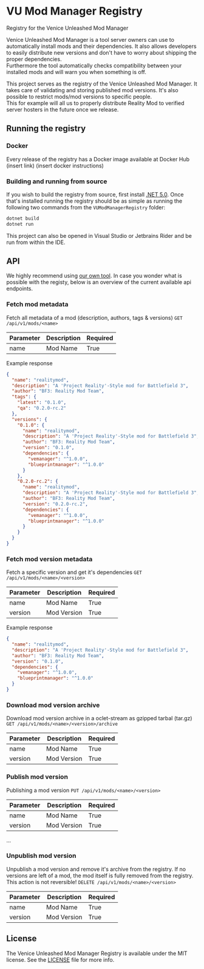 # VU Mod Manager Registry
Registry for the Venice Unleashed Mod Manager

Venice Unleashed Mod Manager is a tool server owners can use to automatically install mods and their dependencies.
It also allows developers to easily distribute new versions and don't have to worry about shipping the proper dependencies.\
Furthermore the tool automatically checks compatibility between your installed mods and will warn you when something is off.

This project serves as the registry of the Venice Unleashed Mod Manager. It takes care of validating and storing published mod versions.
It's also possible to restrict mods/mod versions to specific people.\
This for example will all us to properly distribute Reality Mod to verified server hosters in the future once we release.

## Running the registry
### Docker
Every release of the registry has a Docker image available at Docker Hub (insert link)
(insert docker instructions)

### Building and running from source
If you wish to build the registry from source, first install [.NET 5.0](https://dotnet.microsoft.com/download/dotnet).
Once that's installed running the registry should be as simple as running the following two commands from the `VUModManagerRegistry` folder:
```bash
dotnet build
dotnet run
```
This project can also be opened in Visual Studio or Jetbrains Rider and be run from within the IDE.

## API
We highly recommend using [our own tool](https://github.com/BF3RM/vumm-cli). In case you wonder what is possible with the registy, below is an overview of the current available api endpoints.
### Fetch mod metadata
Fetch all metadata of a mod (description, authors, tags & versions)
`GET /api/v1/mods/<name>`

| Parameter | Description | Required |
| --------- | ----------- | -------- |
| name      | Mod Name    | True     |

Example response
```json
{
  "name": "realitymod",
  "description": "A 'Project Reality'-Style mod for Battlefield 3",
  "author": "BF3: Reality Mod Team",
  "tags": {
    "latest": "0.1.0",
    "qa": "0.2.0-rc.2"
  },
  "versions": {
    "0.1.0": {
      "name": "realitymod",
      "description": "A 'Project Reality'-Style mod for Battlefield 3",
      "author": "BF3: Reality Mod Team",
      "version": "0.1.0",
      "dependencies": {
        "vemanager": "^1.0.0",
        "blueprintmanager": "^1.0.0"
      }
    },
    "0.2.0-rc.2": {
      "name": "realitymod",
      "description": "A 'Project Reality'-Style mod for Battlefield 3",
      "author": "BF3: Reality Mod Team",
      "version": "0.2.0-rc.2",
      "dependencies": {
        "vemanager": "^1.0.0",
        "blueprintmanager": "^1.0.0"
      }
    }
  }
}
```

### Fetch mod version metadata
Fetch a specific version and get it's dependencies
`GET /api/v1/mods/<name>/<version>`

| Parameter | Description | Required |
| --------- | ----------- | -------- |
| name      | Mod Name    | True     |
| version   | Mod Version | True     |

Example response
```json
{
  "name": "realitymod",
  "description": "A 'Project Reality'-Style mod for Battlefield 3",
  "author": "BF3: Reality Mod Team",
  "version": "0.1.0",
  "dependencies": {
    "vemanager": "^1.0.0",
    "blueprintmanager": "^1.0.0"
  }
}
```

### Download mod version archive
Download mod version archive in a oclet-stream as gzipped tarbal (tar.gz)
`GET /api/v1/mods/<name>/<version>/archive`

| Parameter | Description | Required |
| --------- | ----------- | -------- |
| name      | Mod Name    | True     |
| version   | Mod Version | True     |


### Publish mod version
Publishing a mod version
`PUT /api/v1/mods/<name>/<version>`

| Parameter | Description | Required |
| --------- | ----------- | -------- |
| name      | Mod Name    | True     |
| version   | Mod Version | True     |
...

### Unpublish mod version
Unpublish a mod version and remove it's archive from the registry.
If no versions are left of a mod, the mod itself is fully removed from the registry.
This action is not reversible!
`DELETE /api/v1/mods/<name>/<version>`

| Parameter | Description | Required |
| --------- | ----------- | -------- |
| name      | Mod Name    | True     |
| version   | Mod Version | True     |

## License
The Venice Unleashed Mod Manager Registry is available under the MIT license. See the [LICENSE](./LICENSE) file for more info.